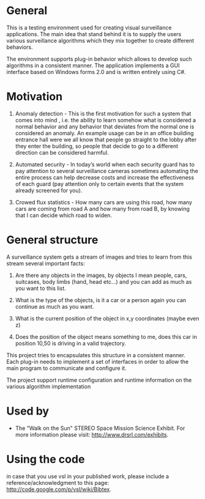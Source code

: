 # General #
This is a testing environment used for creating visual surveillance applications.
The main idea that stand behind it is to supply the users various surveillance algorithms which they mix together to create different behaviors.

The environment supports plug-in behavior which allows to develop such algorithms in a consistent manner.
The application implements a GUI interface based on Windows forms 2.0 and is written entirely using C#.

# Motivation #
1. Anomaly detection  - This is the first motivation for such a system that comes into mind , i.e. the ability to learn somehow what is considered a normal behavior and any behavior that deviates from the normal one is considered an anomaly.
An example usage can be in an office building entrance hall were we all know that people go straight to the lobby after they enter the building, so people that decide to go to a different direction can be considered harmful.

2. Automated security - In today’s world when each security guard has to pay attention to several surveillance cameras sometimes automating the entire process can help decrease costs and increase the effectiveness of each guard (pay attention only to certain events that the system already screened for you).

3. Crowed flux statistics - How many cars are using this road, how many cars are coming from road A and how many from road B, by knowing that I can decide which road to widen.

# General structure #
A surveillance system gets a stream of images and tries to learn from this stream several important facts:

1. Are there any objects in the images, by objects I mean people, cars, suitcases, body limbs (hand, head etc...) and you can add as much as you want to this list.

2. What is the type of the objects, is it a car or a person again you can continue as much as you want.

3. What is the current position of the object in x,y coordinates (maybe even z)

4. Does the position of the object means something to me, does this car in position 10,50 is driving in a valid trajectory.

This project tries to encapsulates this structure in a consistent manner.
Each plug-in needs to implement a set of interfaces in order to allow the main program to communicate and configure it.

The project support runtime configuration and runtime information on the various algorithm implementation

# Used by #
  * The "Walk on the Sun" STEREO Space Mission Science Exhibit. For more information please visit: http://www.drsrl.com/exhibits.

# Using the code #
in case that you use vsl in your published work, please include a reference/acknowledgment to this page: http://code.google.com/p/vsl/wiki/Bibtex.